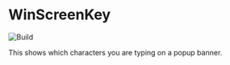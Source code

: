 # WinScreenKey
![Build](https://github.com/umairsyed613/WinScreenKey/workflows/Build%20and%20Publish/badge.svg)

This shows which characters you are typing on a popup banner.

